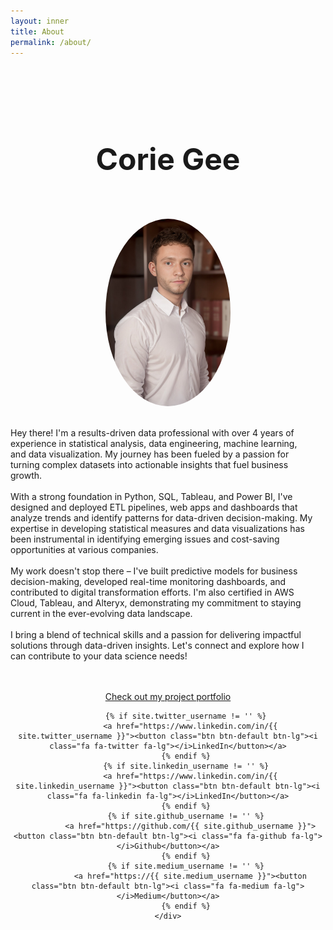 ```yaml
---
layout: inner
title: About
permalink: /about/
---
```

<html>
<head>
  <style>
    h1 {
      font-size: 48px;
    }
	
	p {
	  font-size: 14px;
	  font-family: 'Open Sans', sans-serif;
	}
	
	.image-container {
      display: flex;
      align-items: center;
    }

    .image-container .text-block {
      margin-right: 20px;
    }

    .image-container img {
      width: 200px;
      height: auto;
      border-radius: 50%;
    }
    }
  </style>
  <title>Corie Gee</title>
</head>
<body>
	<br>
	<br>
	<br>
	<div align="center">
	  <h1>Corie Gee</h1>
	</div>
	<br>
	<br>
	<div class="image-container" style="display: flex; flex-direction: column; align-items: center;">
	  <img src="/img/Airbrush-AIGC-5.png" alt="Image" style="max-width: 100%; height: auto; margin-bottom: 20px;">
	  <div class="text-block">
		<p>Hey there! I'm a results-driven data professional with over 4 years of experience in statistical analysis, data engineering, machine learning, and data visualization. My journey has been fueled by a passion for turning complex datasets into actionable insights that fuel business growth.
		  <br><br>With a strong foundation in Python, SQL, Tableau, and Power BI, I've designed and deployed ETL pipelines, web apps and dashboards that analyze trends and identify patterns for data-driven decision-making. My expertise in developing statistical measures and data visualizations has been instrumental in identifying emerging issues and cost-saving opportunities at various companies.
		  <br><br>My work doesn't stop there – I've built predictive models for business decision-making, developed real-time monitoring dashboards, and contributed to digital transformation efforts. I'm also certified in AWS Cloud, Tableau, and Alteryx, demonstrating my commitment to staying current in the ever-evolving data landscape.
		  <br><br>I bring a blend of technical skills and a passion for delivering impactful solutions through data-driven insights. Let's connect and explore how I can contribute to your data science needs!
		</p>
	  </div>
	</div>
	<br>
	<br>
	<div align="center">
		<a href="/">Check out my project portfolio</a>
	</div>
	<div align="center" class="hero-buttons">

            {% if site.twitter_username != '' %}
              <a href="https://www.linkedin.com/in/{{ site.twitter_username }}"><button class="btn btn-default btn-lg"><i class="fa fa-twitter fa-lg"></i>LinkedIn</button></a>
            {% endif %}
			{% if site.linkedin_username != '' %}
              <a href="https://www.linkedin.com/in/{{ site.linkedin_username }}"><button class="btn btn-default btn-lg"><i class="fa fa-linkedin fa-lg"></i>LinkedIn</button></a>
            {% endif %}
            {% if site.github_username != '' %}
              <a href="https://github.com/{{ site.github_username }}"><button class="btn btn-default btn-lg"><i class="fa fa-github fa-lg"></i>Github</button></a>
            {% endif %}
            {% if site.medium_username != '' %}
              <a href="https://{{ site.medium_username }}"><button class="btn btn-default btn-lg"><i class="fa fa-medium fa-lg"></i>Medium</button></a>
            {% endif %}
    </div>
</body>
</html>


